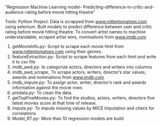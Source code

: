 "Regression Machine Learning model- Predicting-difference-in-critic-and-audience-rating before movie hitting theatre" 

Tools: Python
Project: Data is scrapped from www.rottentomatoes.com using selenium. Built models to predict difference between user and critic rating before movie hitting theatre. To convert artist names to machine understandable, scraped artist wins, nominations from www.imdb.com

1. getMovieInfo.py- Script to scrape each movie html from www.rottentomatoes.com using their genres.
2. featureExtraction.py- Script to scrape features from each html and write it to csv file
3. imdb_awd.py- to categorize actors, directors and writers into columns
4. imdb_awd_scrape_ To scrape actors, writers, director’s star values, awards and nominations from www.imdb.com
5. imdb_impute.py- To assign actor, writer, director’s rank and awards information against the movie rows
6. predata.py- To clean the data.
7. getTopFiveMovies.py- To find the studios, actors, writers, directors five latest movies score at that time of release.
8. impute.py- To impute missing values by MICE Imputation and check for correlations
9. Model_RT.py- More than 10 regression models are build
